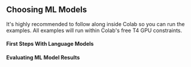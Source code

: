 ## Choosing ML Models

<p>It's highly recommended to follow along inside Colab so you can run the examples. All examples will run within Colab's free T4 GPU constraints.</p>

#### First Steps With Language Models 
<script src="https://gist.github.com/skyfallsin/58457dd4c9f6b8c6aad4604fdefa1f37.js"></script>

#### Evaluating ML Model Results
<script src="https://gist.github.com/skyfallsin/7f11871fba50f2b50b5f361e4b43d114.js"></script>
